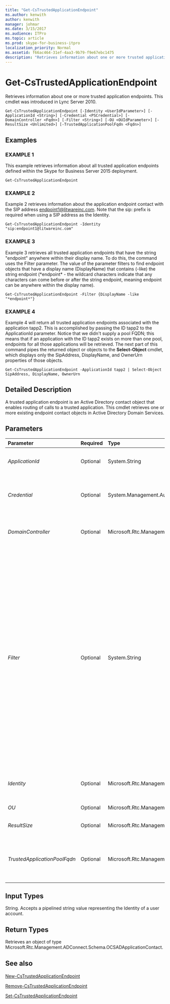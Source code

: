 ```yaml
---
title: "Get-CsTrustedApplicationEndpoint"
ms.author: kenwith
author: kenwith
manager: johmar
ms.date: 3/15/2017
ms.audience: ITPro
ms.topic: article
ms.prod: skype-for-business-itpro
localization_priority: Normal
ms.assetid: f66ac464-31ef-4aa3-9b79-f9e67ebc1475
description: "Retrieves information about one or more trusted application endpoints. This cmdlet was introduced in Lync Server 2010."
---
```


# Get-CsTrustedApplicationEndpoint
 
Retrieves information about one or more trusted application endpoints. This cmdlet was introduced in Lync Server 2010.
  
```
Get-CsTrustedApplicationEndpoint [-Identity <UserIdParameter>] [-ApplicationId <String>] [-Credential <PSCredential>] [-DomainController <Fqdn>] [-Filter <String>] [-OU <OUIdParameter>] [-ResultSize <Unlimited>] [-TrustedApplicationPoolFqdn <Fqdn>]

```

## Examples

### EXAMPLE 1

This example retrieves information about all trusted application endpoints defined within the Skype for Business Server 2015 deployment.
  
```
Get-CsTrustedApplicationEndpoint
```

### EXAMPLE 2

Example 2 retrieves information about the application endpoint contact with the SIP address endpoint1@litwareinc.com. Note that the sip: prefix is required when using a SIP address as the Identity.
  
```
Get-CsTrustedApplicationEndpoint -Identity "sip:endpoint1@litwareinc.com"
```

### EXAMPLE 3

Example 3 retrieves all trusted application endpoints that have the string "endpoint" anywhere within their display name. To do this, the command uses the Filter parameter. The value of the parameter filters to find endpoint objects that have a display name (DisplayName) that contains (-like) the string endpoint (\*endpoint\* - the wildcard characters indicate that any characters can come before or after the string endpoint, meaning endpoint can be anywhere within the display name).
  
```
Get-CsTrustedApplicationEndpoint -Filter {DisplayName -like "*endpoint*"}
```

### EXAMPLE 4

Example 4 will return all trusted application endpoints associated with the application tapp2. This is accomplished by passing the ID tapp2 to the ApplicationId parameter. Notice that we didn't supply a pool FQDN; this means that if an application with the ID tapp2 exists on more than one pool, endpoints for all those applications will be retrieved. The next part of this command pipes the returned object or objects to the **Select-Object** cmdlet, which displays only the SipAddress, DisplayName, and OwnerUrn properties of those objects.
  
```
Get-CsTrustedApplicationEndpoint -ApplicationId tapp2 | Select-Object SipAddress, DisplayName, OwnerUrn
```

## Detailed Description

A trusted application endpoint is an Active Directory contact object that enables routing of calls to a trusted application. This cmdlet retrieves one or more existing endpoint contact objects in Active Directory Domain Services.
  
## Parameters

|**Parameter**|**Required**|**Type**|**Description**|
|:-----|:-----|:-----|:-----|
| _ApplicationId_ <br/> |Optional  <br/> |System.String  <br/> |The application ID of the trusted application for the endpoint you want to retrieve.  <br/> |
| _Credential_ <br/> |Optional  <br/> |System.Management.Automation.PSCredential  <br/> |Alternate credentials to be used to retrieve the endpoint. You can retrieve a PSCredential object by calling the **Get-Credential** cmdlet. <br/> |
| _DomainController_ <br/> |Optional  <br/> |Microsoft.Rtc.Management.Deploy.Fqdn  <br/> |Allows you to specify a domain controller. If no domain controller is specified, the first available will be used.  <br/> |
| _Filter_ <br/> |Optional  <br/> |System.String  <br/> |Enables you to limit the returned data by filtering on specific attributes for Skype for Business Server 2015. For example, you can limit returned data to contacts whose display names or SIP addresses match a certain wildcard pattern.  <br/> The Filter parameter uses the same Windows PowerShell filtering syntax that is used by the **Where-Object** cmdlet. For example, a filter that returns only contacts that have been enabled for Enterprise Voice would look like this: {EnterpriseVoiceEnabled -eq $True}, with EnterpriseVoiceEnabled representing the Active Directory attribute, -eq representing the comparison operator (equal to), and $True (a built-in Windows PowerShell variable) representing the filter value. <br/> |
| _Identity_ <br/> |Optional  <br/> |Microsoft.Rtc.Management.AD.UserIdParameter  <br/> |The Identity (distinguished name), SIP address, or display name of the application endpoint to be modified.  <br/> |
| _OU_ <br/> |Optional  <br/> |Microsoft.Rtc.Management.AD.OUIdParameter  <br/> |The OU in which the endpoint resides.  <br/> |
| _ResultSize_ <br/> |Optional  <br/> |Microsoft.Rtc.Management.ADConnect.Core.Unlimited  <br/> |The maximum number of endpoint records to retrieve.  <br/> |
| _TrustedApplicationPoolFqdn_ <br/> |Optional  <br/> |Microsoft.Rtc.Management.Deploy.Fqdn  <br/> |The fully qualified domain name (FQDN) of the trusted application pool associated with the application for the endpoint you want to retrieve.  <br/> |
   
## Input Types

String. Accepts a pipelined string value representing the Identity of a user account.
  
## Return Types

Retrieves an object of type Microsoft.Rtc.Management.ADConnect.Schema.OCSADApplicationContact.
  
## See also

#### 

[New-CsTrustedApplicationEndpoint](new-cstrustedapplicationendpoint.md)
  
[Remove-CsTrustedApplicationEndpoint](remove-cstrustedapplicationendpoint.md)
  
[Set-CsTrustedApplicationEndpoint](set-cstrustedapplicationendpoint.md)

